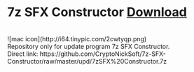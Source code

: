 # 7z SFX Constructor [Download](https://github.com/CryptoNickSoft/7z-SFX-Constructor/raw/master/upd/7zSFX%20Constructor.7z)<br />
<br />
![mac icon](http://i64.tinypic.com/2cwtyqp.png)<br />
Repository only for update program 7z SFX Constructor.<br />
Direct link: https://github.com/CryptoNickSoft/7z-SFX-Constructor/raw/master/upd/7zSFX%20Constructor.7z<br />
